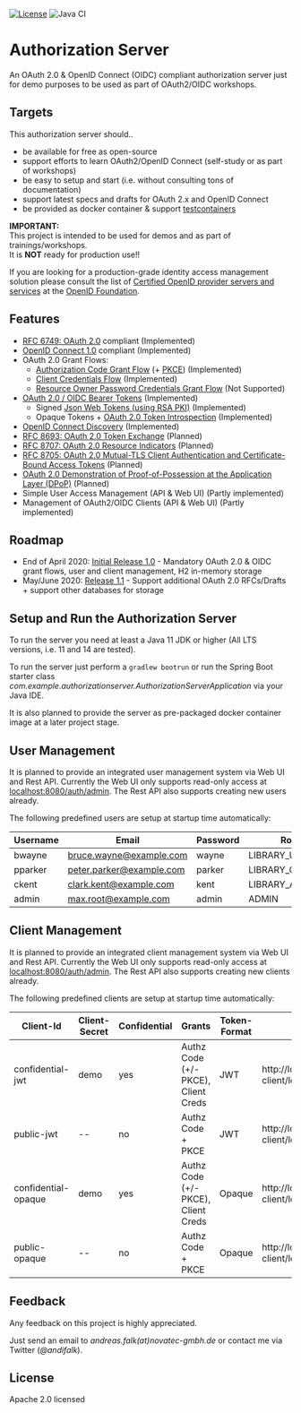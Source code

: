 [![License](https://img.shields.io/badge/License-Apache%20License%202.0-brightgreen.svg)][1]
![Java CI](https://github.com/andifalk/authorizationserver/workflows/Java%20CI/badge.svg)

# Authorization Server

An OAuth 2.0 & OpenID Connect (OIDC) compliant authorization server just for demo purposes to be used as part of OAuth2/OIDC workshops.

## Targets

This authorization server should..

* be available for free as open-source
* support efforts to learn OAuth2/OpenID Connect (self-study or as part of workshops)
* be easy to setup and start (i.e. without consulting tons of documentation)
* support latest specs and drafts for OAuth 2.x and OpenID Connect
* be provided as docker container & support [testcontainers](https://www.testcontainers.org/)

__IMPORTANT:__  
This project is intended to be used for demos and as part of trainings/workshops.  
It is __NOT__ ready for production use!!

If you are looking for a production-grade identity access management solution please consult the 
list of [Certified OpenID provider servers and services](https://openid.net/developers/certified/) 
at the [OpenID Foundation](https://openid.net/).

## Features

* [RFC 6749: OAuth 2.0](https://www.rfc-editor.org/rfc/rfc6749.html) compliant (Implemented)
* [OpenID Connect 1.0](https://openid.net/specs/openid-connect-core-1_0.html) compliant (Implemented)
* OAuth 2.0 Grant Flows:
  * [Authorization Code Grant Flow](https://www.rfc-editor.org/rfc/rfc6749.html#section-4.1) (+ [PKCE](https://tools.ietf.org/html/rfc7636)) (Implemented)
  * [Client Credentials Flow](https://www.rfc-editor.org/rfc/rfc6749.html#section-4.4) (Implemented)
  * [Resource Owner Password Credentials Grant Flow](https://www.rfc-editor.org/rfc/rfc6749.html#section-4.3) (Not Supported)
* [OAuth 2.0 / OIDC Bearer Tokens](https://www.rfc-editor.org/rfc/rfc6750.html) (Implemented)
  * Signed [Json Web Tokens (using RSA PKI)](https://tools.ietf.org/html/rfc7519) (Implemented)
  * Opaque Tokens + [OAuth 2.0 Token Introspection](https://tools.ietf.org/html/rfc7662) (Implemented)
* [OpenID Connect Discovery](https://openid.net/specs/openid-connect-discovery-1_0.html) (Implemented)
* [RFC 8693: OAuth 2.0 Token Exchange](https://www.rfc-editor.org/rfc/rfc8693.html) (Planned)
* [RFC 8707: OAuth 2.0 Resource Indicators](https://www.rfc-editor.org/rfc/rfc8707.html) (Planned)
* [RFC 8705: OAuth 2.0 Mutual-TLS Client Authentication and Certificate-Bound Access Tokens](https://www.rfc-editor.org/rfc/rfc8705.html) (Planned)
* [OAuth 2.0 Demonstration of Proof-of-Possession at the Application Layer (DPoP)](https://tools.ietf.org/html/draft-fett-oauth-dpop) (Planned)
* Simple User Access Management (API & Web UI) (Partly implemented)
* Management of OAuth2/OIDC Clients (API & Web UI) (Partly implemented)

## Roadmap

* End of April 2020: [Initial Release 1.0](https://github.com/andifalk/authorizationserver/milestone/1) - Mandatory OAuth 2.0 & OIDC grant flows, user and client management, H2 in-memory storage
* May/June 2020: [Release 1.1](https://github.com/andifalk/authorizationserver/milestone/2) - Support additional OAuth 2.0 RFCs/Drafts + support other databases for storage

## Setup and Run the Authorization Server

To run the server you need at least a Java 11 JDK or higher (All LTS versions, i.e. 11 and 14 are tested).

To run the server just perform a ```gradlew bootrun``` or 
run the Spring Boot starter class _com.example.authorizationserver.AuthorizationServerApplication_ via your Java IDE.

It is also planned to provide the server as pre-packaged docker container image at a later project stage.

## User Management

It is planned to provide an integrated user management system via Web UI and Rest API.
Currently the Web UI only supports read-only access at [localhost:8080/auth/admin](http://localhost:8080/auth/admin).
The Rest API also supports creating new users already.

The following predefined users are setup at startup time automatically:

| Username | Email                    | Password | Role            |
| ---------| ------------------------ | -------- | --------------- |
| bwayne   | bruce.wayne@example.com  | wayne    | LIBRARY_USER    |
| pparker  | peter.parker@example.com | parker   | LIBRARY_CURATOR |
| ckent    | clark.kent@example.com   | kent     | LIBRARY_ADMIN   |
| admin    | max.root@example.com     | admin    | ADMIN           |


## Client Management

It is planned to provide an integrated client management system via Web UI and Rest API.
Currently the Web UI only supports read-only access at [localhost:8080/auth/admin](http://localhost:8080/auth/admin).
The Rest API also supports creating new clients already.

The following predefined clients are setup at startup time automatically:

| Client-Id           | Client-Secret | Confidential | Grants                              | Token-Format | Redirect Uris |
| --------------------| --------------| ------------ | ----------------------------------- |--------------|---------------|
| confidential-jwt    | demo          | yes          | Authz Code (+/- PKCE), Client Creds | JWT          | http://localhost:9090/demo-client/login/oauth2/code/demo |
| public-jwt          | --            | no           | Authz Code + PKCE                   | JWT          | http://localhost:9090/demo-client/login/oauth2/code/demo |
| confidential-opaque | demo          | yes          | Authz Code (+/- PKCE), Client Creds | Opaque       | http://localhost:9090/demo-client/login/oauth2/code/demo |
| public-opaque       | --            | no           | Authz Code + PKCE                   | Opaque       | http://localhost:9090/demo-client/login/oauth2/code/demo |


## Feedback

Any feedback on this project is highly appreciated.

Just send an email to _andreas.falk(at)novatec-gmbh.de_ or contact me via Twitter (_@andifalk_).

## License

Apache 2.0 licensed

[1]:http://www.apache.org/licenses/LICENSE-2.0.txt

